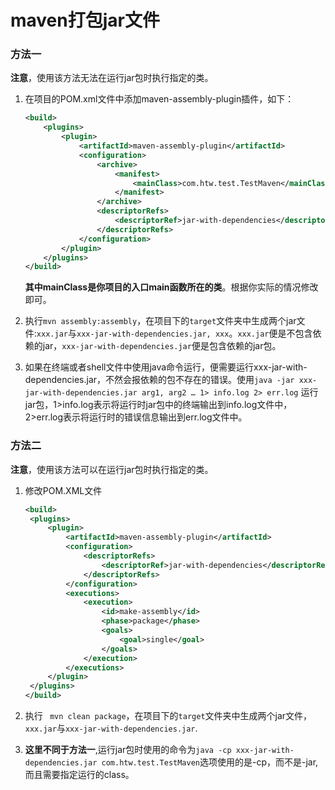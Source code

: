 # maven打包jar文件

### 方法一

**注意**，使用该方法无法在运行jar包时执行指定的类。

1. 在项目的POM.xml文件中添加maven-assembly-plugin插件，如下：

   ```xml
   <build>
       <plugins>
           <plugin>
               <artifactId>maven-assembly-plugin</artifactId>
               <configuration>
                   <archive>
                       <manifest>
                           <mainClass>com.htw.test.TestMaven</mainClass>
                       </manifest>
                   </archive>
                   <descriptorRefs>
                       <descriptorRef>jar-with-dependencies</descriptorRef>
                   </descriptorRefs>
               </configuration>
           </plugin>
       </plugins>
   </build>
   ```

   **其中mainClass是你项目的入口main函数所在的类**。根据你实际的情况修改即可。

2. 执行`mvn assembly:assembly`，在项目下的`target`文件夹中生成两个jar文件:`xxx.jar`与`xxx-jar-with-dependencies.jar, xxx`。`xxx.jar`便是不包含依赖的jar，`xxx-jar-with-dependencies.jar`便是包含依赖的jar包。

3. 如果在终端或者shell文件中使用java命令运行，便需要运行xxx-jar-with-dependencies.jar，不然会报依赖的包不存在的错误。使用`java -jar xxx-jar-with-dependencies.jar arg1, arg2 … 1> info.log 2> err.log` 运行jar包，1>info.log表示将运行时jar包中的终端输出到info.log文件中，2>err.log表示将运行时的错误信息输出到err.log文件中。


### 方法二


**注意**，使用该方法可以在运行jar包时执行指定的类。

1. 修改POM.XML文件

   ```Xml
   <build>
   	<plugins>
   		<plugin>
   			<artifactId>maven-assembly-plugin</artifactId>
   			<configuration>
   				<descriptorRefs>
   					<descriptorRef>jar-with-dependencies</descriptorRef>
   				</descriptorRefs>
   			</configuration>
   			<executions>
   				<execution>
   					<id>make-assembly</id>
   					<phase>package</phase>
   					<goals>
   						<goal>single</goal>
   					</goals>
   				</execution>
   			</executions>
   		</plugin>
   	</plugins>
   </build>
   ```

2. 执行 ` mvn clean package`，在项目下的`target`文件夹中生成两个jar文件，`xxx.jar`与`xxx-jar-with-dependencies.jar`.

3. **这里不同于方法一**,运行jar包时使用的命令为`java -cp xxx-jar-with-dependencies.jar com.htw.test.TestMaven`选项使用的是-cp，而不是-jar,而且需要指定运行的class。